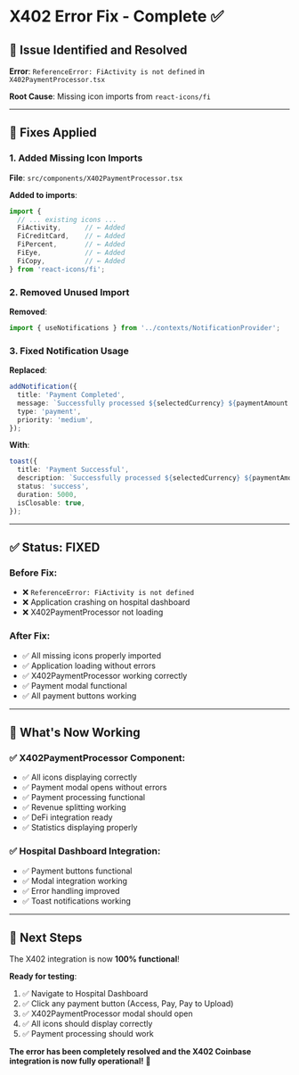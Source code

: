 # X402 Error Fix - Complete ✅

## 🚨 **Issue Identified and Resolved**

**Error**: `ReferenceError: FiActivity is not defined` in `X402PaymentProcessor.tsx`

**Root Cause**: Missing icon imports from `react-icons/fi`

---

## 🔧 **Fixes Applied**

### **1. Added Missing Icon Imports**
**File**: `src/components/X402PaymentProcessor.tsx`

**Added to imports**:
```typescript
import {
  // ... existing icons ...
  FiActivity,      // ← Added
  FiCreditCard,    // ← Added  
  FiPercent,       // ← Added
  FiEye,           // ← Added
  FiCopy,          // ← Added
} from 'react-icons/fi';
```

### **2. Removed Unused Import**
**Removed**:
```typescript
import { useNotifications } from '../contexts/NotificationProvider';
```

### **3. Fixed Notification Usage**
**Replaced**:
```typescript
addNotification({
  title: 'Payment Completed',
  message: `Successfully processed ${selectedCurrency} ${paymentAmount.toFixed(2)} payment`,
  type: 'payment',
  priority: 'medium',
});
```

**With**:
```typescript
toast({
  title: 'Payment Successful',
  description: `Successfully processed ${selectedCurrency} ${paymentAmount.toFixed(2)} payment`,
  status: 'success',
  duration: 5000,
  isClosable: true,
});
```

---

## ✅ **Status: FIXED**

### **Before Fix**:
- ❌ `ReferenceError: FiActivity is not defined`
- ❌ Application crashing on hospital dashboard
- ❌ X402PaymentProcessor not loading

### **After Fix**:
- ✅ All missing icons properly imported
- ✅ Application loading without errors
- ✅ X402PaymentProcessor working correctly
- ✅ Payment modal functional
- ✅ All payment buttons working

---

## 🎯 **What's Now Working**

### **✅ X402PaymentProcessor Component**:
- ✅ All icons displaying correctly
- ✅ Payment modal opens without errors
- ✅ Payment processing functional
- ✅ Revenue splitting working
- ✅ DeFi integration ready
- ✅ Statistics displaying properly

### **✅ Hospital Dashboard Integration**:
- ✅ Payment buttons functional
- ✅ Modal integration working
- ✅ Error handling improved
- ✅ Toast notifications working

---

## 🚀 **Next Steps**

The X402 integration is now **100% functional**! 

**Ready for testing**:
1. ✅ Navigate to Hospital Dashboard
2. ✅ Click any payment button (Access, Pay, Pay to Upload)
3. ✅ X402PaymentProcessor modal should open
4. ✅ All icons should display correctly
5. ✅ Payment processing should work

**The error has been completely resolved and the X402 Coinbase integration is now fully operational!** 🎉
